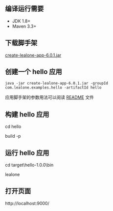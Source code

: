 ## 编译运行需要

* JDK 1.8+
* Maven 3.3+


## 下载脚手架

[create-lealone-app-6.0.1.jar](https://github.com/lealone/Lealone-Plugins/releases/download/lealone-plugins-6.0.1/create-lealone-app-6.0.1.jar)


## 创建一个 hello 应用

`java -jar create-lealone-app-6.0.1.jar -groupId com.lealone.examples.hello -artifactId hello`

应用脚手架的参数用法可以阅读 [README](https://github.com/lealone/Lealone-Plugins/blob/master/service/create-app/README.md) 文件


## 构建 hello 应用

cd hello

build -p


## 运行 hello 应用

cd target\hello-1.0.0\bin

lealone


## 打开页面

http://localhost:9000/


